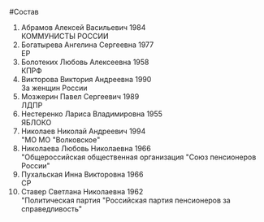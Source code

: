 #Состав
1. Абрамов Алексей Васильевич 1984   
    КОММУНИСТЫ РОССИИ
2. Богатырева Ангелина Сергеевна 1977   
    ЕР
3. Болотеких Любовь Алексеевна 1958   
    КПРФ
4. Викторова Виктория Андреевна 1990   
    За женщин России
5. Мозжерин Павел Сергеевич 1989   
    ЛДПР
6. Нестеренко Лариса Владимировна 1955   
    ЯБЛОКО
7. Николаев Николай Андреевич 1994   
    "МО МО "Волковское"
8. Николаева Любовь Николаевна 1966   
    "Общероссийская общественная организация "Союз пенсионеров России"
9. Пухальская Инна Викторовна 1966   
    СР
10. Ставер Светлана Николаевна 1962   
    "Политическая партия "Российская партия пенсионеров за справедливость"
